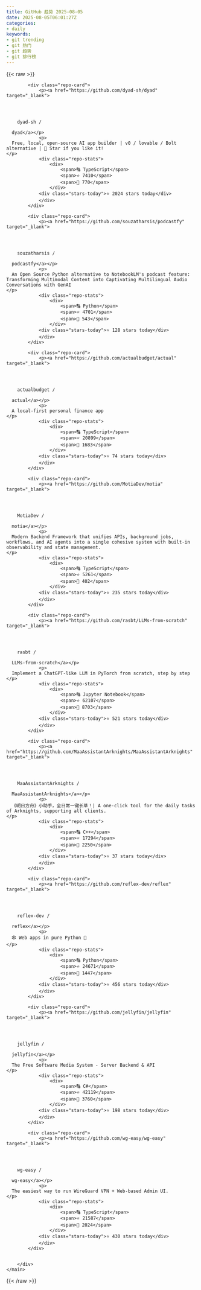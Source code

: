 ```yaml
---
title: GitHub 趋势 2025-08-05
date: 2025-08-05T06:01:27Z
categories:
- daily
keywords:
- git trending
- git 热门
- git 趋势
- git 排行榜
---
```

<link rel="stylesheet" href="/public/css/trending.css">
{{< raw >}}
	<main class="container">
        <div class="repo-list" id="repoList">

	
			<div class="repo-card">
				<p><a href="https://github.com/dyad-sh/dyad" target="_blank">
    


      
        dyad-sh /

      dyad</a></p>
				<p>
      Free, local, open-source AI app builder | v0 / lovable / Bolt alternative | 🌟 Star if you like it!
    </p>
				<div class="repo-stats">
					<div>
						<span>🔠 TypeScript</span>
						<span>⭐ 7410</span>
						<span>🔱 770</span>
					</div>
				<div class="stars-today">⭐ 2024 stars today</div>
				</div>
			</div>
	
			<div class="repo-card">
				<p><a href="https://github.com/souzatharsis/podcastfy" target="_blank">
    


      
        souzatharsis /

      podcastfy</a></p>
				<p>
      An Open Source Python alternative to NotebookLM's podcast feature: Transforming Multimodal Content into Captivating Multilingual Audio Conversations with GenAI
    </p>
				<div class="repo-stats">
					<div>
						<span>🔠 Python</span>
						<span>⭐ 4701</span>
						<span>🔱 543</span>
					</div>
				<div class="stars-today">⭐ 128 stars today</div>
				</div>
			</div>
	
			<div class="repo-card">
				<p><a href="https://github.com/actualbudget/actual" target="_blank">
    


      
        actualbudget /

      actual</a></p>
				<p>
      A local-first personal finance app
    </p>
				<div class="repo-stats">
					<div>
						<span>🔠 TypeScript</span>
						<span>⭐ 20899</span>
						<span>🔱 1683</span>
					</div>
				<div class="stars-today">⭐ 74 stars today</div>
				</div>
			</div>
	
			<div class="repo-card">
				<p><a href="https://github.com/MotiaDev/motia" target="_blank">
    


      
        MotiaDev /

      motia</a></p>
				<p>
      Modern Backend Framework that unifies APIs, background jobs, workflows, and AI agents into a single cohesive system with built-in observability and state management.
    </p>
				<div class="repo-stats">
					<div>
						<span>🔠 TypeScript</span>
						<span>⭐ 5261</span>
						<span>🔱 402</span>
					</div>
				<div class="stars-today">⭐ 235 stars today</div>
				</div>
			</div>
	
			<div class="repo-card">
				<p><a href="https://github.com/rasbt/LLMs-from-scratch" target="_blank">
    


      
        rasbt /

      LLMs-from-scratch</a></p>
				<p>
      Implement a ChatGPT-like LLM in PyTorch from scratch, step by step
    </p>
				<div class="repo-stats">
					<div>
						<span>🔠 Jupyter Notebook</span>
						<span>⭐ 62107</span>
						<span>🔱 8703</span>
					</div>
				<div class="stars-today">⭐ 521 stars today</div>
				</div>
			</div>
	
			<div class="repo-card">
				<p><a href="https://github.com/MaaAssistantArknights/MaaAssistantArknights" target="_blank">
    


      
        MaaAssistantArknights /

      MaaAssistantArknights</a></p>
				<p>
      《明日方舟》小助手，全日常一键长草！| A one-click tool for the daily tasks of Arknights, supporting all clients.
    </p>
				<div class="repo-stats">
					<div>
						<span>🔠 C++</span>
						<span>⭐ 17294</span>
						<span>🔱 2250</span>
					</div>
				<div class="stars-today">⭐ 37 stars today</div>
				</div>
			</div>
	
			<div class="repo-card">
				<p><a href="https://github.com/reflex-dev/reflex" target="_blank">
    


      
        reflex-dev /

      reflex</a></p>
				<p>
      🕸️ Web apps in pure Python 🐍
    </p>
				<div class="repo-stats">
					<div>
						<span>🔠 Python</span>
						<span>⭐ 24671</span>
						<span>🔱 1447</span>
					</div>
				<div class="stars-today">⭐ 456 stars today</div>
				</div>
			</div>
	
			<div class="repo-card">
				<p><a href="https://github.com/jellyfin/jellyfin" target="_blank">
    


      
        jellyfin /

      jellyfin</a></p>
				<p>
      The Free Software Media System - Server Backend & API
    </p>
				<div class="repo-stats">
					<div>
						<span>🔠 C#</span>
						<span>⭐ 42119</span>
						<span>🔱 3760</span>
					</div>
				<div class="stars-today">⭐ 198 stars today</div>
				</div>
			</div>
	
			<div class="repo-card">
				<p><a href="https://github.com/wg-easy/wg-easy" target="_blank">
    


      
        wg-easy /

      wg-easy</a></p>
				<p>
      The easiest way to run WireGuard VPN + Web-based Admin UI.
    </p>
				<div class="repo-stats">
					<div>
						<span>🔠 TypeScript</span>
						<span>⭐ 21587</span>
						<span>🔱 2024</span>
					</div>
				<div class="stars-today">⭐ 430 stars today</div>
				</div>
			</div>
	

		</div>
    </main>
{{< /raw >}}
